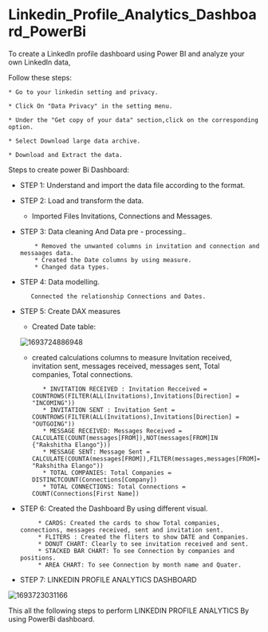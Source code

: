 # Linkedin_Profile_Analytics_Dashboard_PowerBi
To create a LinkedIn profile dashboard using Power BI and analyze your own LinkedIn data, 

Follow these steps:

    * Go to your linkedin setting and privacy.
    
    * Click On "Data Privacy" in the setting menu.
    
    * Under the "Get copy of your data" section,click on the corresponding option.
    
    * Select Download large data archive.
    
    * Download and Extract the data.

Steps to create power Bi Dashboard:

* STEP 1: Understand and import the data file according to the format.
     
* STEP 2: Load and transform the data.
  
     * Imported Files Invitations, Connections and Messages.
          
* STEP 3: Data cleaning And Data pre - processing..
  
          * Removed the unwanted columns in invitation and connection and messaages data.
          * Created the Date columns by using measure.
          * Changed data types.

* STEP 4: Data modelling.
    
         Connected the relationship Connections and Dates.
        
* STEP 5: Create DAX measures

   * Created Date table:
     
   ![1693724886948](https://github.com/rakshithaelango/Linkedin_Profile_Analytics_Dashboard_PowerBi/assets/116090323/ce0da497-a3f7-49f8-9fd5-fe9cd4965418)
  
  * created calculations columns to measure Invitation received, invitation sent, messages received, messages sent, Total companies, Total connections.

           * INVITATION RECEIVED : Invitation Recceived = COUNTROWS(FILTER(ALL(Invitations),Invitations[Direction] = "INCOMING"))
           * INVITATION SENT : Invitation Sent = COUNTROWS(FILTER(ALL(Invitations),Invitations[Direction] = "OUTGOING"))
           * MESSAGE RECEIVED: Messages Received = CALCULATE(COUNT(messages[FROM]),NOT(messages[FROM]IN {"Rakshitha Elango"}))
           * MESSAGE SENT: Message Sent = CALCULATE(COUNTA(messages[FROM]),FILTER(messages,messages[FROM]= "Rakshitha Elango"))
           * TOTAL COMPANIES: Total Companies = DISTINCTCOUNT(Connections[Company])
           * TOTAL CONNECTIONS: Total Connections = COUNT(Connections[First Name])
            

* STEP 6: Created the Dashboard By using different visual.
  
           * CARDS: Created the cards to show Total companies, connections, messages received, sent and invitation sent.
           * FLITERS : Created the fliters to show DATE and Companies.
           * DONUT CHART: Clearly to see invitation received and sent.
           * STACKED BAR CHART: To see Connection by companies and positions.
           * AREA CHART: To see Connection by month name and Quater.
          

* STEP 7: LINKEDIN PROFILE ANALYTICS DASHBOARD

![1693723031166](https://github.com/rakshithaelango/Linkedin_Profile_Analytics_Dashboard_PowerBi/assets/116090323/279b756b-59a1-4130-b9c1-90f413d0ce89)
  
This all the following steps to perform LINKEDIN PROFILE ANALYTICS By using PowerBi dashboard.


